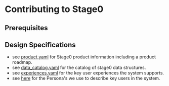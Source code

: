 # Contributing to Stage0

## Prerequisites 

## Design Specifications
- see [product.yaml](./specifications/product.yaml) for Stage0 product information including a product roadmap.
- see [data_catalog.yaml](./specifications/data_catalog.yaml) for the catalog of stage0 data structures.
- see [experiences.yaml](./specifications/experiences.yaml) for the key user experiences the system supports.
- see [here](./specifications/personas.yaml) for the Persona's we use to describe key users in the system.

